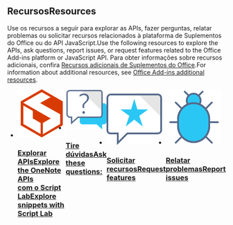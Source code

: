 <h2><span data-ttu-id="5f520-101">Recursos</span><span class="sxs-lookup"><span data-stu-id="5f520-101">Resources</span></span></h2>
<p><span data-ttu-id="5f520-102">Use os recursos a seguir para explorar as APIs, fazer perguntas, relatar problemas ou solicitar recursos relacionados à plataforma de Suplementos do Office ou do API JavaScript.</span><span class="sxs-lookup"><span data-stu-id="5f520-102">Use the following resources to explore the APIs, ask questions, report issues, or request features related to the Office Add-ins platform or JavaScript API.</span></span> <span data-ttu-id="5f520-103">Para obter informações sobre recursos adicionais, confira <a href="../resources/resources-links-help.md">Recursos adicionais de Suplementos do Office</a>.</span><span class="sxs-lookup"><span data-stu-id="5f520-103">For information about additional resources, see <a href="../resources/resources-links-help.md">Office Add-ins additional resources</a>.</span></span></p>
<ul class="panelContent cardsF cols cols4" style="display:flex!important;">
    <li>
        <div class="cardSize">
            <div class="cardPadding">
                <div class="card">
                    <div class="cardImageOuter">
                        <div class="cardImage">
                            <a href="../overview/explore-with-script-lab.md"><img src="../images/index/ScriptLabLogoColor.svg" alt="Script Lab" /></a>
                        </div>
                    </div>
                    <div class="cardText">
                        <a href="../overview/explore-with-script-lab.md"><h3><span data-ttu-id="5f520-104">Explorar APIs</span><span class="sxs-lookup"><span data-stu-id="5f520-104">Explore the OneNote APIs</span></span><br/><span data-ttu-id="5f520-105">com o Script Lab</span><span class="sxs-lookup"><span data-stu-id="5f520-105">Explore snippets with Script Lab</span></span></h3></a>
                    </div>
                </div>
            </div>
        </div>
    </li>
    <li>
        <div class="cardSize">
            <div class="cardPadding">
                <div class="card">
                    <div class="cardImageOuter">
                        <div class="cardImage">
                            <a href="https://stackoverflow.com/questions/tagged/office-js" target="_blank"><img src="../images/index/i_support.svg" alt="API questions" /></a>
                        </div>
                    </div>
                    <div class="cardText">
                        <a href="https://stackoverflow.com/questions/tagged/office-js" target="_blank"><h3><span data-ttu-id="5f520-106">Tire dúvidas</span><span class="sxs-lookup"><span data-stu-id="5f520-106">Ask these questions:</span></span></h3></a>
                    </div>
                </div>
            </div>
        </div>
    </li>
    <li>
        <div class="cardSize">
            <div class="cardPadding">
                <div class="card">
                    <div class="cardImageOuter">
                        <div class="cardImage">
                            <a href="https://officespdev.uservoice.com/" target="_blank"><img src="../images/index/i_feedback.svg" alt="API feature requests" /></a>
                        </div>
                    </div>
                    <div class="cardText">
                        <a href="https://officespdev.uservoice.com/" target="_blank"><h3><span data-ttu-id="5f520-107">Solicitar recursos</span><span class="sxs-lookup"><span data-stu-id="5f520-107">Request features</span></span></h3></a>
                    </div>
                </div>
            </div>
        </div>
    </li>
    <li>
        <div class="cardSize">
            <div class="cardPadding">
                <div class="card">
                    <div class="cardImageOuter">
                        <div class="cardImage">
                            <a href="https://github.com/officedev/office-js/issues" target="_blank"><img src="../images/index/i_bug.svg" alt="API issues" /></a>
                        </div>
                    </div>
                    <div class="cardText">
                        <a href="https://github.com/officedev/office-js/issues" target="_blank"><h3><span data-ttu-id="5f520-108">Relatar problemas</span><span class="sxs-lookup"><span data-stu-id="5f520-108">Report issues</span></span></h3></a>
                    </div>
                </div>
            </div>
        </div>
    </li>
</ul>